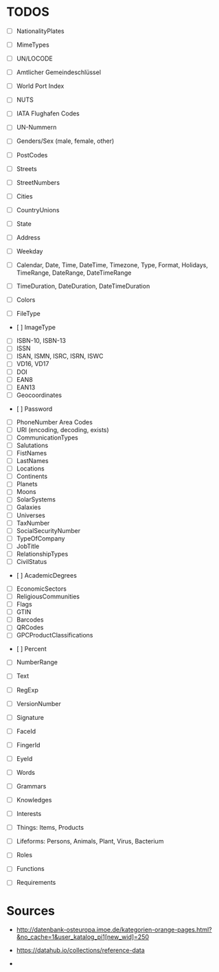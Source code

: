 # TODOS

- [ ] NationalityPlates
- [ ] MimeTypes
- [ ] UN/LOCODE
- [ ] Amtlicher Gemeindeschlüssel
- [ ] World Port Index
- [ ] NUTS
- [ ] IATA Flughafen Codes
- [ ] UN-Nummern
- [ ] Genders/Sex (male, female, other)

- [ ] PostCodes
- [ ] Streets
- [ ] StreetNumbers
- [ ] Cities
- [ ] CountryUnions
- [ ] State
- [ ] Address

- [ ] Weekday
- [ ] Calendar, Date, Time, DateTime, Timezone, Type, Format, Holidays, TimeRange, DateRange, DateTimeRange
- [ ] TimeDuration, DateDuration, DateTimeDuration
- [ ] Colors
- [ ] FileType
- [ ] ImageType

- [ ] ISBN-10, ISBN-13
- [ ] ISSN
- [ ] ISAN, ISMN, ISRC, ISRN, ISWC
- [ ] VD16, VD17
- [ ] DOI
- [ ] EAN8
- [ ] EAN13
- [ ] Geocoordinates

- [ ] Password
- [ ] PhoneNumber Area Codes
- [ ] URI (encoding, decoding, exists)
- [ ] CommunicationTypes
- [ ] Salutations
- [ ] FistNames
- [ ] LastNames
- [ ] Locations
- [ ] Continents
- [ ] Planets
- [ ] Moons
- [ ] SolarSystems
- [ ] Galaxies
- [ ] Universes
- [ ] TaxNumber
- [ ] SocialSecurityNumber
- [ ] TypeOfCompany
- [ ] JobTitle
- [ ] RelationshipTypes
- [ ] CivilStatus
- [ ] AcademicDegrees
- [ ] EconomicSectors
- [ ] ReligiousCommunities
- [ ] Flags
- [ ] GTIN
- [ ] Barcodes
- [ ] QRCodes
- [ ] GPCProductClassifications

- [ ] Percent
- [ ] NumberRange
- [ ] Text
- [ ] RegExp  
- [ ] VersionNumber

- [ ] Signature
- [ ] FaceId
- [ ] FingerId
- [ ] EyeId

- [ ] Words
- [ ] Grammars

- [ ] Knowledges
- [ ] Interests
- [ ] Things: Items, Products
- [ ] Lifeforms: Persons, Animals, Plant, Virus, Bacterium
- [ ] Roles
- [ ] Functions
- [ ] Requirements

# Sources

- http://datenbank-osteuropa.imoe.de/kategorien-orange-pages.html?&no_cache=1&user_katalog_pi1[new_wid]=250

- https://datahub.io/collections/reference-data

- 